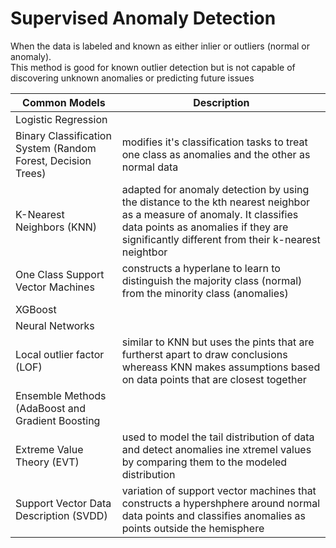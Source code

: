 # Supervised Anomaly Detection
When the data is labeled and known as either inlier or outliers (normal or anomaly). <br>
This method is good for known outlier detection but is not capable of discovering unknown anomalies or predicting future issues <br>

| Common Models                                    | Description|
| -------------------------------------------------| ------- |
| Logistic Regression                              |     |
| Binary Classification System (Random Forest, Decision Trees)    | modifies it's classification tasks to treat one class as anomalies and the other as normal data |
| K-Nearest Neighbors (KNN)                        | adapted for anomaly detection by using the distance to the kth nearest neighbor as a measure of anomaly. It classifies data points as anomalies if they are significantly different from their k-nearest neightbor    |
| One Class Support Vector Machines                | constructs a hyperlane to learn to distinguish the  majority class (normal) from the minority class (anomalies) |
| XGBoost                                          |     |
| Neural Networks                                  |      |
| Local outlier factor (LOF)                       | similar to KNN but uses the pints that are furtherst apart to draw conclusions whereass KNN makes assumptions based on data points that are closest together   |
| Ensemble Methods (AdaBoost and Gradient Boosting |      |
| Extreme Value Theory (EVT)                       | used to model the tail distribution of data and detect anomalies ine xtremel values by comparing them to the modeled distribution    |
| Support Vector Data Description (SVDD)           | variation of support vector machines that constructs a hypershphere around normal data points and classifies anomalies as points outside the hemisphere |

